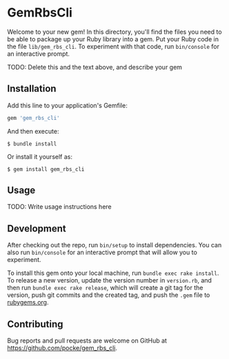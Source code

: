 # GemRbsCli

Welcome to your new gem! In this directory, you'll find the files you need to be able to package up your Ruby library into a gem. Put your Ruby code in the file `lib/gem_rbs_cli`. To experiment with that code, run `bin/console` for an interactive prompt.

TODO: Delete this and the text above, and describe your gem

## Installation

Add this line to your application's Gemfile:

```ruby
gem 'gem_rbs_cli'
```

And then execute:

    $ bundle install

Or install it yourself as:

    $ gem install gem_rbs_cli

## Usage

TODO: Write usage instructions here

## Development

After checking out the repo, run `bin/setup` to install dependencies. You can also run `bin/console` for an interactive prompt that will allow you to experiment.

To install this gem onto your local machine, run `bundle exec rake install`. To release a new version, update the version number in `version.rb`, and then run `bundle exec rake release`, which will create a git tag for the version, push git commits and the created tag, and push the `.gem` file to [rubygems.org](https://rubygems.org).

## Contributing

Bug reports and pull requests are welcome on GitHub at https://github.com/pocke/gem_rbs_cli.
